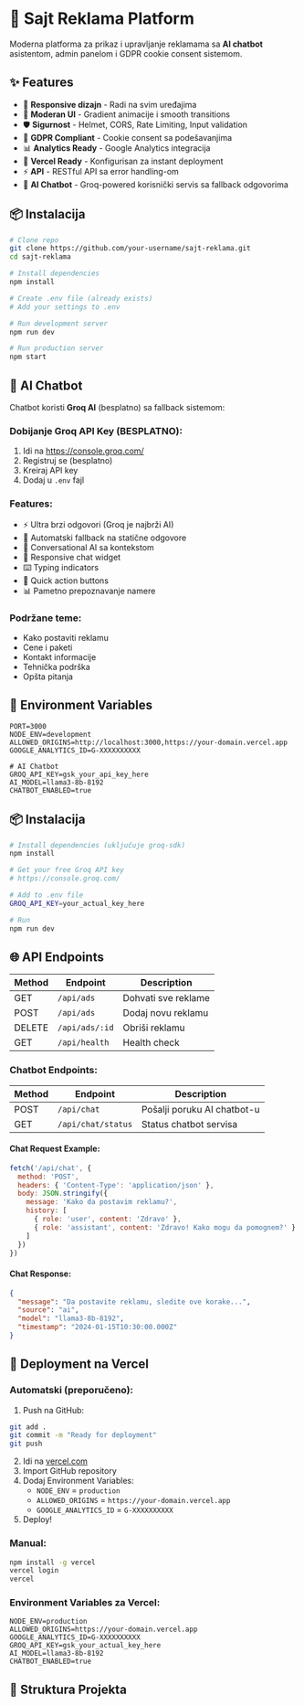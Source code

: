 # 🎯 Sajt Reklama Platform

Moderna platforma za prikaz i upravljanje reklamama sa **AI chatbot** asistentom, admin panelom i GDPR cookie consent sistemom.

## ✨ Features

- 📱 **Responsive dizajn** - Radi na svim uređajima
- 🎨 **Moderan UI** - Gradient animacije i smooth transitions
- 🛡️ **Sigurnost** - Helmet, CORS, Rate Limiting, Input validation
- 🍪 **GDPR Compliant** - Cookie consent sa podešavanjima
- 📊 **Analytics Ready** - Google Analytics integracija
- 🚀 **Vercel Ready** - Konfigurisan za instant deployment
- ⚡ **API** - RESTful API sa error handling-om
- 🤖 **AI Chatbot** - Groq-powered korisnički servis sa fallback odgovorima

## 📦 Instalacija

```bash
# Clone repo
git clone https://github.com/your-username/sajt-reklama.git
cd sajt-reklama

# Install dependencies
npm install

# Create .env file (already exists)
# Add your settings to .env

# Run development server
npm run dev

# Run production server
npm start
```

## 🤖 AI Chatbot

Chatbot koristi **Groq AI** (besplatno) sa fallback sistemom:

### Dobijanje Groq API Key (BESPLATNO):

1. Idi na https://console.groq.com/
2. Registruj se (besplatno)
3. Kreiraj API key
4. Dodaj u `.env` fajl

### Features:
- ⚡ Ultra brzi odgovori (Groq je najbrži AI)
- 🔄 Automatski fallback na statične odgovore
- 💬 Conversational AI sa kontekstom
- 📱 Responsive chat widget
- ⌨️ Typing indicators
- 🎯 Quick action buttons
- 📊 Pametno prepoznavanje namere

### Podržane teme:
- Kako postaviti reklamu
- Cene i paketi
- Kontakt informacije
- Tehnička podrška
- Opšta pitanja

## 🔧 Environment Variables

```env
PORT=3000
NODE_ENV=development
ALLOWED_ORIGINS=http://localhost:3000,https://your-domain.vercel.app
GOOGLE_ANALYTICS_ID=G-XXXXXXXXXX

# AI Chatbot
GROQ_API_KEY=gsk_your_api_key_here
AI_MODEL=llama3-8b-8192
CHATBOT_ENABLED=true
```

## 📦 Instalacija

```bash
# Install dependencies (uključuje groq-sdk)
npm install

# Get your free Groq API key
# https://console.groq.com/

# Add to .env file
GROQ_API_KEY=your_actual_key_here

# Run
npm run dev
```

## 🌐 API Endpoints

| Method | Endpoint       | Description         |
| ------ | -------------- | ------------------- |
| GET    | `/api/ads`     | Dohvati sve reklame |
| POST   | `/api/ads`     | Dodaj novu reklamu  |
| DELETE | `/api/ads/:id` | Obriši reklamu      |
| GET    | `/api/health`  | Health check        |

### Chatbot Endpoints:

| Method | Endpoint | Description |
|--------|----------|-------------|
| POST | `/api/chat` | Pošalji poruku AI chatbot-u |
| GET | `/api/chat/status` | Status chatbot servisa |

#### Chat Request Example:

```javascript
fetch('/api/chat', {
  method: 'POST',
  headers: { 'Content-Type': 'application/json' },
  body: JSON.stringify({
    message: 'Kako da postavim reklamu?',
    history: [
      { role: 'user', content: 'Zdravo' },
      { role: 'assistant', content: 'Zdravo! Kako mogu da pomognem?' }
    ]
  })
})
```

#### Chat Response:

```json
{
  "message": "Da postavite reklamu, sledite ove korake...",
  "source": "ai",
  "model": "llama3-8b-8192",
  "timestamp": "2024-01-15T10:30:00.000Z"
}
```

## 🚀 Deployment na Vercel

### Automatski (preporučeno):

1. Push na GitHub:

```bash
git add .
git commit -m "Ready for deployment"
git push
```

2. Idi na [vercel.com](https://vercel.com)
3. Import GitHub repository
4. Dodaj Environment Variables:
   - `NODE_ENV` = `production`
   - `ALLOWED_ORIGINS` = `https://your-domain.vercel.app`
   - `GOOGLE_ANALYTICS_ID` = `G-XXXXXXXXXX`
5. Deploy!

### Manual:

```bash
npm install -g vercel
vercel login
vercel
```

### Environment Variables za Vercel:

```env
NODE_ENV=production
ALLOWED_ORIGINS=https://your-domain.vercel.app
GOOGLE_ANALYTICS_ID=G-XXXXXXXXXX
GROQ_API_KEY=gsk_your_actual_key_here
AI_MODEL=llama3-8b-8192
CHATBOT_ENABLED=true
```

## 📁 Struktura Projekta
